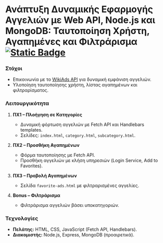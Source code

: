 # Ανάπτυξη Δυναμικής Εφαρμογής Αγγελιών με Web API, Node.js και MongoDB: Ταυτοποίηση Χρήστη, Αγαπημένες και Φιλτράρισμα [![Static Badge](https://img.shields.io/badge/English-orange)](README.en.md)

### Στόχοι
- Επικοινωνία με το [WikiAds API](https://wiki-ads.onrender.com) για δυναμική εμφάνιση αγγελιών.
- Υλοποίηση ταυτοποίησης χρήστη, λίστας αγαπημένων και φιλτραρίσματος.

### Λειτουργικότητα
1. **ΠΧ1 – Πλοήγηση σε Κατηγορίες**  
   - Δυναμική φόρτωση αγγελιών με Fetch API και Handlebars templates.
   - Σελίδες: `index.html`, `category.html`, `subcategory.html`.

2. **ΠΧ2 – Προσθήκη Αγαπημένων**  
   - Φόρμα ταυτοποίησης με Fetch API.
   - Προσθήκη αγγελιών με κλήση υπηρεσιών (Login Service, Add to Favorites).

3. **ΠΧ3 – Προβολή Αγαπημένων**  
   - Σελίδα `favorite-ads.html` με φιλτραρισμένες αγγελίες.

4. **Bonus – Φιλτράρισμα**  
   - Φιλτράρισμα αγγελιών βάσει υποκατηγοριών.

### Τεχνολογίες
- **Πελάτης:** HTML, CSS, JavaScript (Fetch API, Handlebars).
- **Διακομιστής:** Node.js, Express, MongoDB (προαιρετικά).

